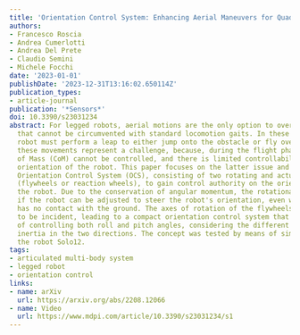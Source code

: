 ```yaml
---
title: 'Orientation Control System: Enhancing Aerial Maneuvers for Quadruped Robots'
authors:
- Francesco Roscia
- Andrea Cumerlotti
- Andrea Del Prete
- Claudio Semini
- Michele Focchi
date: '2023-01-01'
publishDate: '2023-12-31T13:16:02.650114Z'
publication_types:
- article-journal
publication: '*Sensors*'
doi: 10.3390/s23031234
abstract: For legged robots, aerial motions are the only option to overpass obstacles
  that cannot be circumvented with standard locomotion gaits. In these cases, the
  robot must perform a leap to either jump onto the obstacle or fly over it. However,
  these movements represent a challenge, because, during the flight phase, the Center
  of Mass (CoM) cannot be controlled, and there is limited controllability over the
  orientation of the robot. This paper focuses on the latter issue and proposes an
  Orientation Control System (OCS), consisting of two rotating and actuated masses
  (flywheels or reaction wheels), to gain control authority on the orientation of
  the robot. Due to the conservation of angular momentum, the rotational velocity
  if the robot can be adjusted to steer the robot's orientation, even when the robot
  has no contact with the ground. The axes of rotation of the flywheels are designed
  to be incident, leading to a compact orientation control system that is capable
  of controlling both roll and pitch angles, considering the different moments of
  inertia in the two directions. The concept was tested by means of simulations on
  the robot Solo12.
tags:
- articulated multi-body system
- legged robot
- orientation control
links:
- name: arXiv
  url: https://arxiv.org/abs/2208.12066
- name: Video
  url: https://www.mdpi.com/article/10.3390/s23031234/s1
---
```

